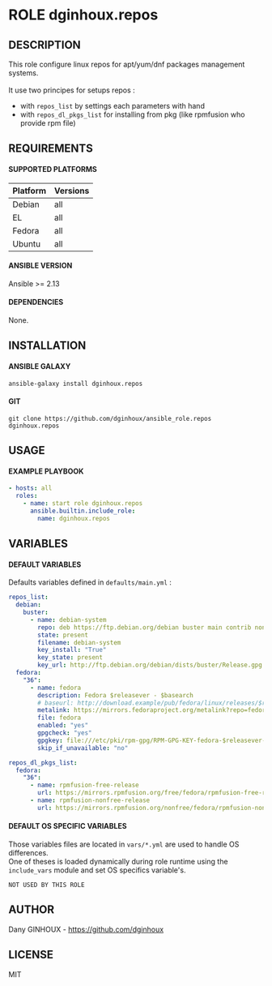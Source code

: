 # ROLE dginhoux.repos



## DESCRIPTION

This role configure linux repos for apt/yum/dnf packages management systems.<br /><br />
It use two principes for setups repos : <br />
* with `repos_list` by settings each parameters with hand
* with `repos_dl_pkgs_list` for installing from pkg (like rpmfusion who provide rpm file)



## REQUIREMENTS

#### SUPPORTED PLATFORMS

| Platform | Versions |
|----------|----------|
| Debian | all |
| EL | all |
| Fedora | all |
| Ubuntu | all |

#### ANSIBLE VERSION

Ansible >= 2.13

#### DEPENDENCIES

None.



## INSTALLATION

#### ANSIBLE GALAXY

```shell
ansible-galaxy install dginhoux.repos
```
#### GIT

```shell
git clone https://github.com/dginhoux/ansible_role.repos dginhoux.repos
```


## USAGE

#### EXAMPLE PLAYBOOK

```yaml
- hosts: all
  roles:
    - name: start role dginhoux.repos
      ansible.builtin.include_role:
        name: dginhoux.repos
```


## VARIABLES

#### DEFAULT VARIABLES

Defaults variables defined in `defaults/main.yml` : 

```yaml
repos_list:
  debian:
    buster:
      - name: debian-system
        repo: deb https://ftp.debian.org/debian buster main contrib non-free
        state: present
        filename: debian-system
        key_install: "True"
        key_state: present
        key_url: http://ftp.debian.org/debian/dists/buster/Release.gpg
  fedora:
    "36":
      - name: fedora
        description: Fedora $releasever - $basearch
        # baseurl: http://download.example/pub/fedora/linux/releases/$releasever/Everything/$basearch/os/
        metalink: https://mirrors.fedoraproject.org/metalink?repo=fedora-$releasever&arch=$basearch
        file: fedora
        enabled: "yes"
        gpgcheck: "yes"
        gpgkey: file:///etc/pki/rpm-gpg/RPM-GPG-KEY-fedora-$releasever-$basearch
        skip_if_unavailable: "no"

repos_dl_pkgs_list:
  fedora:
    "36":
      - name: rpmfusion-free-release
        url: https://mirrors.rpmfusion.org/free/fedora/rpmfusion-free-release-36.noarch.rpm
      - name: rpmfusion-nonfree-release
        url: https://mirrors.rpmfusion.org/nonfree/fedora/rpmfusion-nonfree-release-36.noarch.rpm
```

#### DEFAULT OS SPECIFIC VARIABLES

Those variables files are located in `vars/*.yml` are used to handle OS differences.<br />
One of theses is loaded dynamically during role runtime using the `include_vars` module and set OS specifics variable's.

`NOT USED BY THIS ROLE`


## AUTHOR

Dany GINHOUX - https://github.com/dginhoux



## LICENSE

MIT
